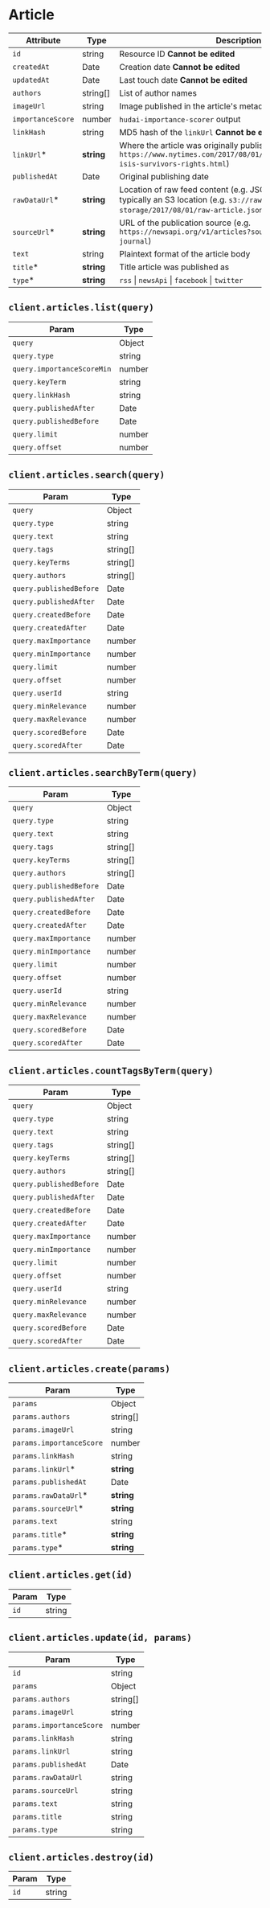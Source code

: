 # Article

| Attribute | Type | Description |
| --------- | ---- | ----------- |
| `id`              | string     | Resource ID **Cannot be edited** |
| `createdAt`       | Date       | Creation date **Cannot be edited** |
| `updatedAt`       | Date       | Last touch date **Cannot be edited** |
| `authors`         | string[]   | List of author names |
| `imageUrl`        | string     | Image published in the article's metadata |
| `importanceScore` | number     | `hudai-importance-scorer` output |
| `linkHash`        | string     | MD5 hash of the `linkUrl` **Cannot be edited** |
| `linkUrl`*        | **string** | Where the article was originally published (e.g. `https://www.nytimes.com/2017/08/01/world/middleeast/mosul-isis-survivors-rights.html`) |
| `publishedAt`     | Date       | Original publishing date |
| `rawDataUrl`*     | **string** | Location of raw feed content (e.g. JSON/HTML), this is typically an S3 location (e.g. `s3://raw-storage/2017/08/01/raw-article.json`) |
| `sourceUrl`*      | **string** | URL of the publication source (e.g. `https://newsapi.org/v1/articles?source=the-wall-street-journal`) |
| `text`            | string     | Plaintext format of the article body |
| `title`*          | **string** | Title article was published as |
| `type`*           | **string** | `rss` \| `newsApi` \| `facebook` \| `twitter` |

## `client.articles.list(query)`

| Param | Type |
|-------|------|
| `query`                    | Object |
| `query.type`               | string |
| `query.importanceScoreMin` | number |
| `query.keyTerm`            | string |
| `query.linkHash`           | string |
| `query.publishedAfter`     | Date |
| `query.publishedBefore`    | Date |
| `query.limit`              | number |
| `query.offset`             | number |

## `client.articles.search(query)`

| Param | Type |
|-------|------|
| `query`                 | Object |
| `query.type`            | string |
| `query.text`            | string |
| `query.tags`            | string[] |
| `query.keyTerms`        | string[] |
| `query.authors`         | string[] |
| `query.publishedBefore` | Date |
| `query.publishedAfter`  | Date |
| `query.createdBefore`   | Date |
| `query.createdAfter`    | Date |
| `query.maxImportance`   | number |
| `query.minImportance`   | number |
| `query.limit`           | number |
| `query.offset`          | number |
| `query.userId`          | string |
| `query.minRelevance`    | number |
| `query.maxRelevance`    | number |
| `query.scoredBefore`    | Date |
| `query.scoredAfter`     | Date |

## `client.articles.searchByTerm(query)`

| Param | Type |
|-------|------|
| `query`                 | Object |
| `query.type`            | string |
| `query.text`            | string |
| `query.tags`            | string[] |
| `query.keyTerms`        | string[] |
| `query.authors`         | string[] |
| `query.publishedBefore` | Date |
| `query.publishedAfter`  | Date |
| `query.createdBefore`   | Date |
| `query.createdAfter`    | Date |
| `query.maxImportance`   | number |
| `query.minImportance`   | number |
| `query.limit`           | number |
| `query.offset`          | number |
| `query.userId`          | string |
| `query.minRelevance`    | number |
| `query.maxRelevance`    | number |
| `query.scoredBefore`    | Date |
| `query.scoredAfter`     | Date |

## `client.articles.countTagsByTerm(query)`

| Param | Type |
|-------|------|
| `query`                 | Object |
| `query.type`            | string |
| `query.text`            | string |
| `query.tags`            | string[] |
| `query.keyTerms`        | string[] |
| `query.authors`         | string[] |
| `query.publishedBefore` | Date |
| `query.publishedAfter`  | Date |
| `query.createdBefore`   | Date |
| `query.createdAfter`    | Date |
| `query.maxImportance`   | number |
| `query.minImportance`   | number |
| `query.limit`           | number |
| `query.offset`          | number |
| `query.userId`          | string |
| `query.minRelevance`    | number |
| `query.maxRelevance`    | number |
| `query.scoredBefore`    | Date |
| `query.scoredAfter`     | Date |

## `client.articles.create(params)`

| Param | Type |
|-------|------|
| `params`                 | Object |
| `params.authors`         | string[] |
| `params.imageUrl`        | string |
| `params.importanceScore` | number |
| `params.linkHash`        | string |
| `params.linkUrl`*        | **string** |
| `params.publishedAt`     | Date |
| `params.rawDataUrl`*     | **string** |
| `params.sourceUrl`*      | **string** |
| `params.text`            | string |
| `params.title`*          | **string** |
| `params.type`*           | **string** |

## `client.articles.get(id)`

| Param | Type |
|-------|------|
| `id` | string |

## `client.articles.update(id, params)`

| Param | Type |
|-------|------|
| `id`                     | string |
| `params`                 | Object |
| `params.authors`         | string[] |
| `params.imageUrl`        | string |
| `params.importanceScore` | number |
| `params.linkHash`        | string |
| `params.linkUrl`         | string |
| `params.publishedAt`     | Date |
| `params.rawDataUrl`      | string |
| `params.sourceUrl`       | string |
| `params.text`            | string |
| `params.title`           | string |
| `params.type`            | string |

## `client.articles.destroy(id)`

| Param | Type |
|-------|------|
| `id` | string |
